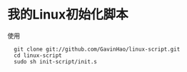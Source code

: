 # 我的Linux初始化脚本
使用
```
  git clone git://github.com/GavinHao/linux-script.git
  cd linux-script
  sudo sh init-script/init.s
```
